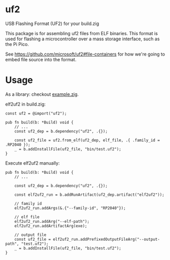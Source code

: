 # uf2

USB Flashing Format (UF2) for your build.zig

This package is for assembling uf2 files from ELF binaries. This format is used for flashing a microcontroller over a mass storage interface, such as the Pi Pico.

See https://github.com/microsoft/uf2#file-containers for how we're going to embed file source into the format.

# Usage

As a library: checkout [example.zig](src/example.zig).

elf2uf2 in build.zig:

```zig
const uf2 = @import("uf2");

pub fn build(b: *Build) void {
    // ...
    const uf2_dep = b.dependency("uf2", .{});

    const uf2_file = uf2.from_elf(uf2_dep, elf_file, .{ .family_id = .RP2040 });
    _ = b.addInstallFile(uf2_file, "bin/test.uf2");
}

```

Execute elf2uf2 manually:

```zig
pub fn build(b: *Build) void {
    // ...

    const uf2_dep = b.dependency("uf2", .{});

    const elf2uf2_run = b.addRunArtifact(uf2_dep.artifact("elf2uf2"));

    // family id
    elf2uf2_run.addArgs(&.{"--family-id", "RP2040"});

    // elf file
    elf2uf2_run.addArg("--elf-path");
    elf2uf2_run.addArtifactArg(exe);

    // output file
    const uf2_file = elf2uf2_run.addPrefixedOutputFileArg("--output-path", "test.uf2");
    _ = b.addInstallFile(uf2_file, "bin/test.uf2");
}
```
